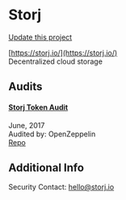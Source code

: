 
# Storj

[Update this project](https://github.com/ConsenSys/blockchainSecurityDB/edit/master/projects/storj.json)
  
[https://storj.io/](https://storj.io/)<br>
Decentralized cloud storage


## Audits



#### [Storj Token Audit](https://blog.openzeppelin.com/storj-token-audit-32a9af082797/)

June, 2017<br>
Audited by: OpenZeppelin<br>
[Repo](https://github.com/Storj/storj-contracts/tree/2bdeb27c0216d2f0889b6e7363d8a84b54cd7f39)<br>
      

  



## Additional Info

Security Contact: hello@storj.io

